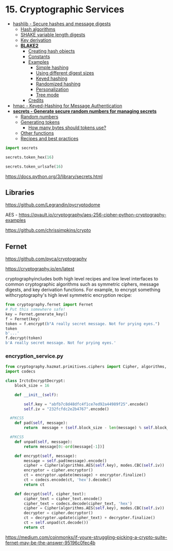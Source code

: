 # 15. Cryptographic Services

- [hashlib - Secure hashes and message digests](https://docs.python.org/3/library/hashlib.html)
    - [Hash algorithms](https://docs.python.org/3/library/hashlib.html#hash-algorithms)
    - [SHAKE variable length digests](https://docs.python.org/3/library/hashlib.html#shake-variable-length-digests)
    - [Key derivation](https://docs.python.org/3/library/hashlib.html#key-derivation)
    - [**BLAKE2**](https://docs.python.org/3/library/hashlib.html#blake2)
        - [Creating hash objects](https://docs.python.org/3/library/hashlib.html#creating-hash-objects)
        - [Constants](https://docs.python.org/3/library/hashlib.html#constants)
        - [Examples](https://docs.python.org/3/library/hashlib.html#examples)
            - [Simple hashing](https://docs.python.org/3/library/hashlib.html#simple-hashing)
            - [Using different digest sizes](https://docs.python.org/3/library/hashlib.html#using-different-digest-sizes)
            - [Keyed hashing](https://docs.python.org/3/library/hashlib.html#keyed-hashing)
            - [Randomized hashing](https://docs.python.org/3/library/hashlib.html#randomized-hashing)
            - [Personalization](https://docs.python.org/3/library/hashlib.html#personalization)
            - [Tree mode](https://docs.python.org/3/library/hashlib.html#tree-mode)
        - [Credits](https://docs.python.org/3/library/hashlib.html#credits)
- [hmac - Keyed-Hashing for Message Authentication](https://docs.python.org/3/library/hmac.html)
- [**secrets - Generate secure random numbers for managing secrets**](https://docs.python.org/3/library/secrets.html)
    - [Random numbers](https://docs.python.org/3/library/secrets.html#random-numbers)
    - [Generating tokens](https://docs.python.org/3/library/secrets.html#generating-tokens)
        - [How many bytes should tokens use?](https://docs.python.org/3/library/secrets.html#how-many-bytes-should-tokens-use)
    - [Other functions](https://docs.python.org/3/library/secrets.html#other-functions)
    - [Recipes and best practices](https://docs.python.org/3/library/secrets.html#recipes-and-best-practices)

```python
import secrets

secrets.token_hex(16)

secrets.token_urlsafe(16)
```

https://docs.python.org/3/library/secrets.html

## Libraries

https://github.com/Legrandin/pycryptodome

AES - https://qvault.io/cryptography/aes-256-cipher-python-cryptography-examples

https://github.com/chrissimpkins/crypto

## Fernet

https://github.com/pyca/cryptography

https://cryptography.io/en/latest

cryptographyincludes both high level recipes and low level interfaces to common cryptographic algorithms such as symmetric ciphers, message digests, and key derivation functions. For example, to encrypt something withcryptography's high level symmetric encryption recipe:

```python
from cryptography.fernet import Fernet
# Put this somewhere safe!
key = Fernet.generate_key()
f = Fernet(key)
token = f.encrypt(b"A really secret message. Not for prying eyes.")
token
b'...'
f.decrypt(token)
b'A really secret message. Not for prying eyes.'
```

### encryption_service.py

```python
from cryptography.hazmat.primitives.ciphers import Cipher, algorithms, modes
import codecs

class IrctcEncryptDecrypt:
    block_size = 16

    def __init__(self):

        self.key = "abfb7c8d48dfc4f1ce7ed92a44989f25".encode()
        self.iv = "232fcfdc2e2b4767".encode()

  #PKCS5
    def pad(self, message):
        return  message + (self.block_size - len(message) % self.block_size) * chr(self.block_size - len(message) % self.block_size)

  #PKCS5
    def unpad(self, message):
        return message[0:-ord(message[-1])]

    def encrypt(self, message):
        message = self.pad(message).encode()
        cipher = Cipher(algorithms.AES(self.key), modes.CBC(self.iv))
        encryptor = cipher.encryptor()
        ct = encryptor.update(message) + encryptor.finalize()
        ct = codecs.encode(ct, 'hex').decode()
        return ct

    def decrypt(self, cipher_text):
        cipher_text = cipher_text.encode()
        cipher_text = codecs.decode(cipher_text, 'hex')
        cipher = Cipher(algorithms.AES(self.key), modes.CBC(self.iv))
        decrypter = cipher.decryptor()
        ct = decrypter.update(cipher_text) + decrypter.finalize()
        ct = self.unpad(ct.decode())
        return ct
```

https://medium.com/coinmonks/if-youre-struggling-picking-a-crypto-suite-fernet-may-be-the-answer-95196c0fec4b
